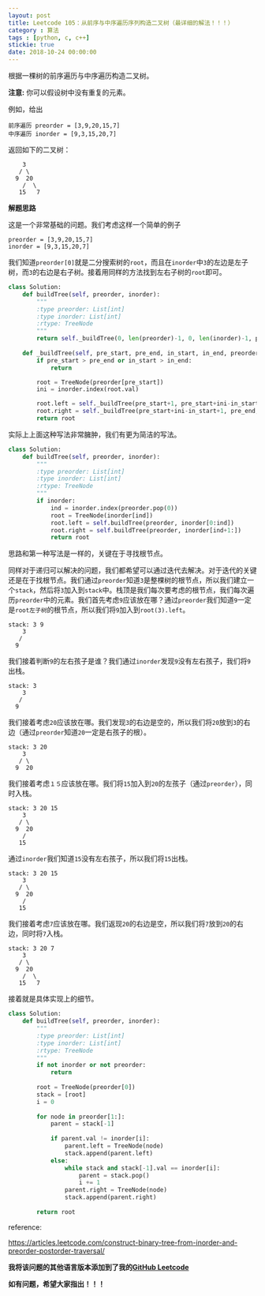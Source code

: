 ```yaml
---
layout: post
title: Leetcode 105：从前序与中序遍历序列构造二叉树（最详细的解法！！！）
category : 算法
tags : [python, c, c++]
stickie: true
date: 2018-10-24 00:00:00
---
```


根据一棵树的前序遍历与中序遍历构造二叉树。

**注意:**
你可以假设树中没有重复的元素。

例如，给出

```
前序遍历 preorder = [3,9,20,15,7]
中序遍历 inorder = [9,3,15,20,7]
```

返回如下的二叉树：

```
    3
   / \
  9  20
    /  \
   15   7
```

**解题思路**

这是一个非常基础的问题。我们考虑这样一个简单的例子

```
preorder = [3,9,20,15,7]
inorder = [9,3,15,20,7]
```

我们知道`preorder[0]`就是二分搜索树的`root`，而且在`inorder`中`3`的左边是左子树，而`3`的右边是右子树。接着用同样的方法找到左右子树的`root`即可。

```python
class Solution:
    def buildTree(self, preorder, inorder):
        """
        :type preorder: List[int]
        :type inorder: List[int]
        :rtype: TreeNode
        """
        return self._buildTree(0, len(preorder)-1, 0, len(inorder)-1, preorder, inorder)
    
    def _buildTree(self, pre_start, pre_end, in_start, in_end, preorder, inorder):
        if pre_start > pre_end or in_start > in_end:
            return

        root = TreeNode(preorder[pre_start])
        ini = inorder.index(root.val)

        root.left = self._buildTree(pre_start+1, pre_start+ini-in_start, in_start, ini-1, preorder, inorder)
        root.right = self._buildTree(pre_start+ini-in_start+1, pre_end, ini+1, in_end, preorder, inorder)
        return root  
```

实际上上面这种写法非常臃肿，我们有更为简洁的写法。

```python
class Solution:
    def buildTree(self, preorder, inorder):
        """
        :type preorder: List[int]
        :type inorder: List[int]
        :rtype: TreeNode
        """
        if inorder:
            ind = inorder.index(preorder.pop(0))
            root = TreeNode(inorder[ind])
            root.left = self.buildTree(preorder, inorder[0:ind])
            root.right = self.buildTree(preorder, inorder[ind+1:])
            return root
```

思路和第一种写法是一样的，关键在于寻找根节点。

同样对于递归可以解决的问题，我们都希望可以通过迭代去解决。对于迭代的关键还是在于找根节点。我们通过`preorder`知道`3`是整棵树的根节点，所以我们建立一个`stack`，然后将`3`加入到`stack`中。栈顶是我们每次要考虑的根节点，我们每次遍历`preorder`中的元素。我们首先考虑`9`应该放在哪？通过`preorder`我们知道`9`一定是`root左子树`的根节点，所以我们将`9`加入到`root(3).left`。

```
stack: 3 9
    3
   / 
  9
```

我们接着判断`9`的左右孩子是谁？我们通过`inorder`发现`9`没有左右孩子，我们将`9`出栈。

```
stack: 3
    3
   / 
  9
```

我们接着考虑`20`应该放在哪。我们发现`3`的右边是空的，所以我们将`20`放到`3`的右边（通过`preorder`知道`20`一定是右孩子的根）。

```
stack: 3 20
    3
   / \
  9  20
```

我们接着考虑`１５`应该放在哪。我们将`15`加入到`20`的左孩子（通过`preorder`），同时入栈。

```
stack: 3 20 15 
    3
   / \
  9  20
    /  
   15   
```

通过`inorder`我们知道`15`没有左右孩子，所以我们将`15`出栈。

```
stack: 3 20 15 
    3
   / \
  9  20
    /  
   15   
```

我们接着考虑`7`应该放在哪。我们返现`20`的右边是空，所以我们将`7`放到`20`的右边，同时将`7`入栈。

```
stack: 3 20 7
    3
   / \
  9  20
    /  \
   15   7
```

接着就是具体实现上的细节。

```python
class Solution:
    def buildTree(self, preorder, inorder):
        """
        :type preorder: List[int]
        :type inorder: List[int]
        :rtype: TreeNode
        """
        if not inorder or not preorder:
            return 
        
        root = TreeNode(preorder[0])
        stack = [root]
        i = 0
        
        for node in preorder[1:]:
            parent = stack[-1]
            
            if parent.val != inorder[i]:
                parent.left = TreeNode(node)
                stack.append(parent.left)     
            else:
                while stack and stack[-1].val == inorder[i]:
                    parent = stack.pop()
                    i += 1
                parent.right = TreeNode(node)
                stack.append(parent.right)
                
        return root
```

reference:

https://articles.leetcode.com/construct-binary-tree-from-inorder-and-preorder-postorder-traversal/

**我将该问题的其他语言版本添加到了我的[GitHub Leetcode](https://github.com/luliyucoordinate/Leetcode)**

**如有问题，希望大家指出！！！**